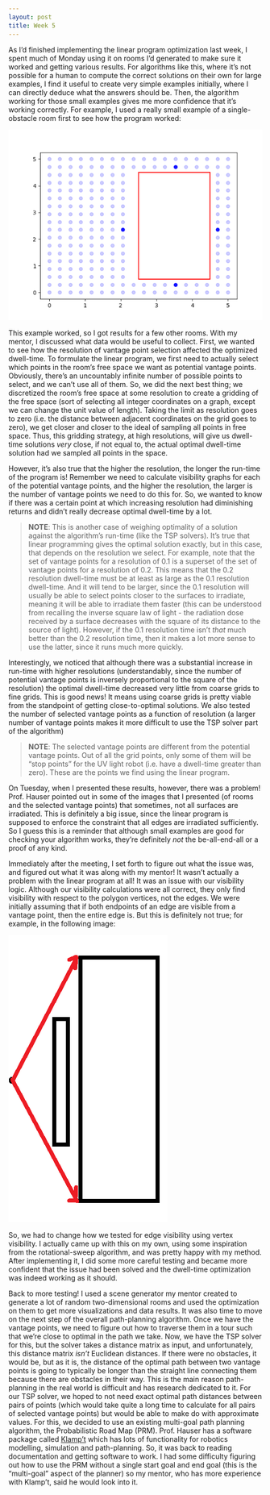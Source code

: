 ```yaml
---
layout: post
title: Week 5
---
```

As I’d finished implementing the linear program optimization last week, I spent much of Monday using it on rooms I’d generated to make sure it worked and getting various results. For algorithms like this, where it’s not possible for a human to compute the correct solutions on their own for large examples, I find it useful to create very simple examples initially, where I can directly deduce what the answers should be. Then, the algorithm working for those small examples gives me more confidence that it’s working correctly. For example, I used a really small example of a single-obstacle room first to see how the program worked: 

![Small Testable Example](SmallExample_Res3.png)

This example worked, so I got results for a few other rooms. With my mentor, I discussed what data would be useful to collect. First, we wanted to see how the resolution of vantage point selection affected the optimized dwell-time. To formulate the linear program, we first need to actually select which points in the room’s free space we want as potential vantage points. Obviously, there’s an uncountably infinite number of possible points to select, and we can’t use all of them. So, we did the next best thing; we discretized the room’s free space at some resolution to create a gridding of the free space (sort of selecting all integer coordinates on a graph, except we can change the unit value of length). Taking the limit as resolution goes to zero (i.e. the distance between adjacent coordinates on the grid goes to zero), we get closer and closer to the ideal of sampling all points in free space. Thus, this gridding strategy, at high resolutions, will give us dwell-time solutions *very* close, if not equal to, the actual optimal dwell-time solution had we sampled all points in the space. 

However, it’s also true that the higher the resolution, the longer the run-time of the program is! Remember we need to calculate visibility graphs for each of the potential vantage points, and the higher the resolution, the larger is the number of vantage points we need to do this for. So, we wanted to know if there was a certain point at which increasing resolution had diminishing returns and didn’t really decrease optimal dwell-time by a lot. 

> **NOTE**: This is another case of weighing optimality of a solution against the algorithm’s run-time (like the TSP solvers). It’s true that linear programming gives the optimal solution exactly, but in this case, that depends on the resolution we select. For example, note that the set of vantage points for a resolution of 0.1 is a superset of the set of vantage points for a resolution of 0.2. This means that the 0.2 resolution dwell-time must be at least as large as the 0.1 resolution dwell-time. And it will tend to be larger, since the 0.1 resolution will usually be able to select points closer to the surfaces to irradiate, meaning it will be able to irradiate them faster (this can be understood from recalling the inverse square law of light - the radiation dose received by a surface decreases with the square of its distance to the source of light). However, if the 0.1 resolution time isn’t *that* much better than the 0.2 resolution time, then it makes a lot more sense to use the latter, since it runs much more quickly.
  
Interestingly, we noticed that although there was a substantial increase in run-time with higher resolutions (understandably, since the number of potential vantage points is inversely proportional to the square of the resolution) the optimal dwell-time decreased very little from coarse grids to fine grids. This is good news! It means using coarse grids is pretty viable from the standpoint of getting close-to-optimal solutions. 
We also tested the number of selected vantage points as a function of resolution (a larger number of vantage points makes it more difficult to use the TSP solver part of the algorithm) 

> **NOTE**: The selected vantage points are different from the potential vantage points. Out of all the grid points, only some of them will be “stop points” for the UV light robot (i.e. have a dwell-time greater than zero). These are the points we find using the linear program. 
  
On Tuesday, when I presented these results, however, there was a problem! Prof. Hauser pointed out in some of the images that I presented (of rooms and the selected vantage points) that sometimes, not all surfaces are irradiated. This is definitely a big issue, since the linear program is supposed to enforce the constraint that all edges are irradiated sufficiently. So I guess this is a reminder that although small examples are good for checking your algorithm works, they’re definitely *not* the be-all-end-all or a proof of any kind. 

Immediately after the meeting, I set forth to figure out what the issue was, and figured out what it was along with my mentor! It wasn’t actually a problem with the linear program at all! It was an issue with our visibility logic. Although our visibility calculations were all correct, they only find visibility with respect to the polygon vertices, not the edges. We were initially assuming that if both endpoints of an edge are visible from a vantage point, then the entire edge is. But this is definitely not true; for example, in the following image:

![Example for visibility error](/images/Visibility_Mistake.png)

So, we had to change how we tested for edge visibility using vertex visibility. I actually came up with this on my own, using some inspiration from the rotational-sweep algorithm, and was pretty happy with my method. After implementing it, I did some more careful testing and became more confident that the issue had been solved and the dwell-time optimization was indeed working as it should.

Back to more testing! I used a scene generator my mentor created to generate a lot of random two-dimensional rooms and used the optimization on them to get more visualizations and data results. It was also time to move on the next step of the overall path-planning algorithm. Once we have the vantage points, we need to figure out how to traverse them in a tour such that we’re close to optimal in the path we take. Now, we have the TSP solver for this, but the solver takes a distance matrix as input, and unfortunately, this distance matrix *isn’t* Euclidean distances. If there were no obstacles, it would be, but as it is, the distance of the optimal path between two vantage points is going to typically be longer than the straight line connecting them because there are obstacles in their way. This is the main reason path-planning in the real world is difficult and has research dedicated to it. 
For our TSP solver, we hoped to not need exact optimal path distances between pairs of points (which would take quite a long time to calculate for all pairs of selected vantage points) but would be able to make do with approximate values. For this, we decided to use an existing multi-goal path planning algorithm, the Probabilistic Road Map (PRM). Prof. Hauser has a software package called [Klamp’t]( https://github.com/krishauser/Klampt) which has lots of functionality for robotics modelling, simulation and path-planning. So, it was back to reading documentation and getting software to work. I had some difficulty figuring out how to use the PRM without a single start goal and end goal (this is the “multi-goal” aspect of the planner) so my mentor, who has more experience with Klamp’t, said he would look into it. 

